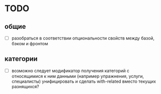 # TODO

## общие

- [ ] разобраться в соответствии опциональности свойств между базой, бэком и фронтом

## категории

- [ ] возможно следует модификатор получения категорий с относящимися к ним данными (например упражнения, услуги, специалисты) унифицировать и сделать with-related вместо текущих разнящихся?
